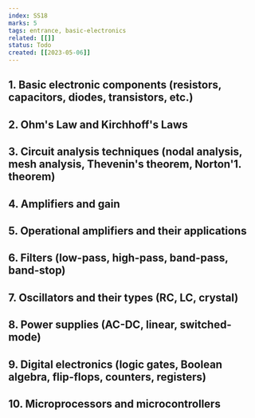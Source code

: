 ```yaml
---
index: SS18
marks: 5
tags: entrance, basic-electronics
related: [[]]
status: Todo
created: [[2023-05-06]]
---
```


## 1. Basic electronic components (resistors, capacitors, diodes, transistors, etc.)
## 2. Ohm's Law and Kirchhoff's Laws
## 3. Circuit analysis techniques (nodal analysis, mesh analysis, Thevenin's theorem, Norton'1. theorem)
## 4. Amplifiers and gain
## 5. Operational amplifiers and their applications
## 6. Filters (low-pass, high-pass, band-pass, band-stop)
## 7. Oscillators and their types (RC, LC, crystal)
## 8. Power supplies (AC-DC, linear, switched-mode)
## 9. Digital electronics (logic gates, Boolean algebra, flip-flops, counters, registers)
## 10. Microprocessors and microcontrollers
